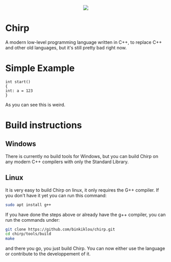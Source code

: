 <p align="center">
  <img src="https://camo.githubusercontent.com/641f171b8217bb22d5951086a25c7c7a037a106c/68747470733a2f2f63646e2e646973636f72646170702e636f6d2f6174746163686d656e74732f3530363135323839363631383935343831322f3538323035313338303737373435313534312f4368697270536d616c6c49636f6e2e706e67">
 </p>
 
# Chirp
A modern low-level programming language written in C++, to replace C++ and other old languages, but it's still pretty bad right now.

# Simple Example
```chirp
int start()
{
int: a = 123
}
```
As you can see this is weird.

# Build instructions

## Windows

There is currently no build tools for Windows, but you can build Chirp on any modern C++ compilers with only the Standard Library. 

## Linux

It is very easy to build Chirp on linux, it only requires the G++ compiler. If you don't have it yet you can run this command:

```sh
sudo apt install g++
```

If you have done the steps above or already have the g++ compiler, you can run the commands under:

```sh
git clone https://github.com/binkiklou/chirp.git
cd chirp/tools/build
make
```

and there you go, you just build Chirp. You can now either use the language or contribute to the developpement of it.
